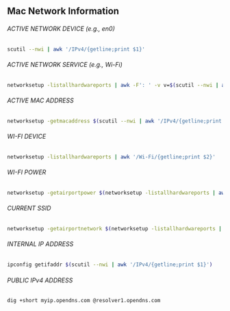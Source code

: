 ## Mac Network Information

###### ACTIVE NETWORK DEVICE (e.g., en0)
```bash
scutil --nwi | awk '/IPv4/{getline;print $1}'
```

###### ACTIVE NETWORK SERVICE (e.g., Wi-Fi)
```bash
networksetup -listallhardwareports | awk -F': ' -v v=$(scutil --nwi | awk '/IPv4/{getline;print $1}') '$0~v{print a}{a=$NF}'
```

###### ACTIVE MAC ADDRESS
```bash
networksetup -getmacaddress $(scutil --nwi | awk '/IPv4/{getline;print $1}') | awk '{print $3}'
```

###### WI-FI DEVICE
```bash
networksetup -listallhardwareports | awk '/Wi-Fi/{getline;print $2}'
```

###### WI-FI POWER
```bash
networksetup -getairportpower $(networksetup -listallhardwareports | awk -F': ' '/Wi-Fi/{getline;print $2}') | awk '{print $NF}'
```

###### CURRENT SSID
```bash
networksetup -getairportnetwork $(networksetup -listallhardwareports | awk -F': ' '/Wi-Fi/{getline;print $2}') 2>/dev/null | awk -F': ' '{print $NF}'
```

###### INTERNAL IP ADDRESS
```bash
ipconfig getifaddr $(scutil --nwi | awk '/IPv4/{getline;print $1}')
```

###### PUBLIC IPv4 ADDRESS
```bash
dig +short myip.opendns.com @resolver1.opendns.com
```
